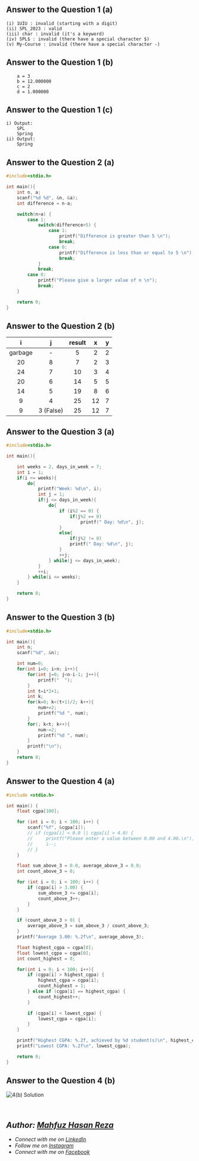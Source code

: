 ## Answer to the Question 1 (a)
```
(i) 1UIU : invalid (starting with a digit)
(ii) SPL_2023 : valid
(iii) char : invalid (it's a keyword)
(iv) SPL$ : invalid (there have a special character $)
(v) My-Course : invalid (there have a special character -)
```

## Answer to the Question 1 (b)
```
    a = 3
    b = 12.000000
    c = 2
    d = 1.000000
```

## Answer to the Question 1 (c)
```
i) Output:
    SPL
    Spring
ii) Output:
    Spring
```

## Answer to the Question 2 (a)
```c
#include<stdio.h>

int main(){
    int n, a;
    scanf("%d %d", &n, &a);
    int difference = n-a;

    switch(n>a) {
        case 1:
            switch(difference>5) {
                case 1:
                    printf("Difference is greater than 5 \n");
                    break;
                case 0:
                    printf("Difference is less than or equal to 5 \n");
                    break;
            }
            break;
        case 0:
            printf("Please give a larger value of n \n");
            break;        
    }

    return 0;
}
```

## Answer to the Question 2 (b)
|    i    |    j    | result |   x   |   y   |
|:---------:|:---------:|:--------:|:-------:|:-------:|
| garbage |    -    |   5    |   2   |   2   |
|   20    |    8    |   7    |   2   |   3   |
|   24    |    7    |   10   |   3   |   4   |
|   20    |    6    |   14   |   5   |   5   |
|   14    |    5    |   19   |   8   |   6   |
|    9    |    4    |   25   |  12   |   7   |
|    9    | 3 (False)|   25   |  12   |   7   |


## Answer to the Question 3 (a)
```c
#include<stdio.h>

int main(){

    int weeks = 2, days_in_week = 7;
    int i = 1;
    if(i <= weeks){
        do{
            printf("Week: %d\n", i);
            int j = 1;
            if(j <= days_in_week){
                do{
                    if (i%2 == 0) {
                        if(j%2 == 0)
                            printf(" Day: %d\n", j);
                    }
                    else{
                        if(j%2 != 0)
                        printf(" Day: %d\n", j);
                    }
                    ++j;
                } while(j <= days_in_week);
            }
            ++i;
        } while(i <= weeks);
    }

    return 0;
}
```

## Answer to the Question 3 (b)
```c
#include<stdio.h>

int main(){
    int n;
    scanf("%d", &n);

    int num=0;
    for(int i=0; i<n; i++){
        for(int j=0; j<n-i-1; j++){
            printf("  ");
        }
        int t=i*2+1;
        int k;
        for(k=0; k<(t+1)/2; k++){
            num+=2;
            printf("%d ", num);
        }
        for(; k<t; k++){
            num-=2;
            printf("%d ", num);
        }
        printf("\n");
    }
    return 0;
}
```

## Answer to the Question 4 (a)
```c
#include <stdio.h>

int main() {
    float cgpa[100];

    for (int i = 0; i < 100; i++) {
        scanf("%f", &cgpa[i]);
        // if (cgpa[i] < 0.0 || cgpa[i] > 4.0) {
        //     printf("Please enter a value between 0.00 and 4.00.\n");
        //     i--;
        // }
    }

    float sum_above_3 = 0.0, average_above_3 = 0.0;
    int count_above_3 = 0;

    for (int i = 0; i < 100; i++) {
        if (cgpa[i] > 3.00) {
            sum_above_3 += cgpa[i];
            count_above_3++;
        }
    }

    if (count_above_3 > 0) {
        average_above_3 = sum_above_3 / count_above_3;
    }
    printf("Average 3.00: %.2f\n", average_above_3);

    float highest_cgpa = cgpa[0];
    float lowest_cgpa = cgpa[0];
    int count_highest = 0;

    for(int i = 0; i < 100; i++){
        if (cgpa[i] > highest_cgpa) {
            highest_cgpa = cgpa[i];
            count_highest = 1;
        } else if (cgpa[i] == highest_cgpa) {
            count_highest++;
        }

        if (cgpa[i] < lowest_cgpa) {
            lowest_cgpa = cgpa[i];
        }
    }

    printf("Highest CGPA: %.2f, achieved by %d student(s)\n", highest_cgpa, count_highest);
    printf("Lowest CGPA: %.2f\n", lowest_cgpa);

    return 0;
}
```

## Answer to the Question 4 (b)
![4(b) Solution](https://github.com/mahfuzhasanreza/uiu-SPL/blob/main/Mid%20(Theory)%20Q.%20Solve/Spring%202023/Q4_b.png)



<br>

## _Author: [Mahfuz Hasan Reza](https://github.com/mahfuzhasanreza/)_
 - _Connect with me on [LinkedIn](https://www.linkedin.com/in/mahfuzhasanreza/)_
 - _Follow me on [Instagram](https://www.instagram.com/mahfuzhasanreza/)_
 - _Connect with me on [Facebook](https://www.facebook.com/mahfuzhasanreza/)_
